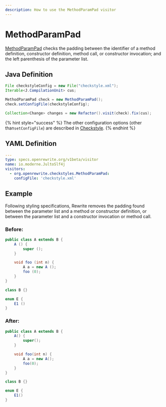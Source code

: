 ```yaml
---
description: How to use the MethodParamPad visitor
---
```


# MethodParamPad

[MethodParamPad](https://checkstyle.sourceforge.io/config_whitespace.html#MethodParamPad) checks the padding between the identifier of a method definition, constructor definition, method call, or constructor invocation; and the left parenthesis of the parameter list.

## Java Definition

```java
File checkstyleConfig = new File("checkstyle.xml");
Iterable<J.CompilationUnit> cus;

MethodParamPad check = new MethodParamPad();
check.setConfigFile(checkstyleConfig);

Collection<Change> changes = new Refactor().visit(check).fix(cus);
```

{% hint style="success" %}
The other configuration options \(other than`setConfigFile`\) are described in [Checkstyle](./#configuration-options).
{% endhint %}

## YAML Definition

```yaml
---
type: specs.openrewrite.org/v1beta/visitor
name: io.moderne.JultoSlf4j
visitors:
  - org.openrewrite.checkstyles.MethodParamPad:
    configFile: 'checkstyle.xml'
```

## Example

Following styling specifications, Rewrite removes the padding found between the parameter list and a method or constructor definition, or between the parameter list and a constructor invocation or method call.

### Before:

```java
public class A extends B {
    A () {
        super ();
    }

    void foo (int n) {
        A a = new A ();
        foo (0);
    }
}

class B {}

enum E {
    E1 ()
}
```

### After:

```java
public class A extends B {
    A() {
        super();
    }

    void foo(int n) {
        A a = new A();
        foo(0);
    }
}

class B {}

enum E {
    E1()
}
```

